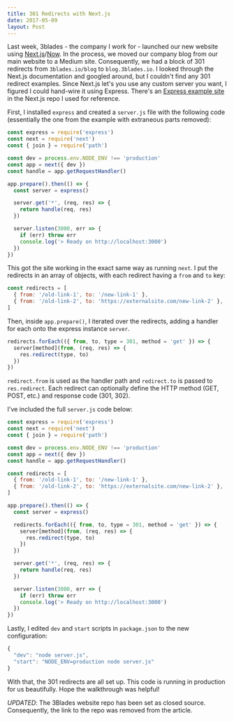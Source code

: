 ```yaml
---
title: 301 Redirects with Next.js
date: 2017-05-09
layout: Post
---
```


Last week, 3blades - the company I work for - launched our new website using [Next.js](https://github.com/zeit/next.js)/[Now](https://github.com/zeit/now-cli). In the process, we moved our company blog from our main website to a Medium site. Consequently, we had a block of 301 redirects from `3blades.io/blog` to `blog.3blades.io`. I looked through the Next.js documentation and googled around, but I couldn't find any 301 redirect examples. Since Next.js let's you use any custom server you want, I figured I could hand-wire it using Express. There's an [Express example site](https://github.com/zeit/next.js/tree/master/examples/custom-server-express) in the Next.js repo I used for reference.

First, I installed `express` and created a `server.js` file with the following code (essentially the one from the example with extraneous parts removed):

```javascript
const express = require('express')
const next = require('next')
const { join } = require('path')

const dev = process.env.NODE_ENV !== 'production'
const app = next({ dev })
const handle = app.getRequestHandler()

app.prepare().then(() => {
  const server = express()

  server.get('*', (req, res) => {
    return handle(req, res)
  })

  server.listen(3000, err => {
    if (err) throw err
    console.log('> Ready on http://localhost:3000')
  })
})
```

This got the site working in the exact same way as running `next`. I put the redirects in an array of objects, with each redirect having a `from` and `to` key:

```javascript
const redirects = [
  { from: '/old-link-1', to: '/new-link-1' },
  { from: '/old-link-2', to: 'https://externalsite.com/new-link-2' },
]
```

Then, inside `app.prepare()`, I iterated over the redirects, adding a handler for each onto the express instance `server`.

```javascript
redirects.forEach(({ from, to, type = 301, method = 'get' }) => {
  server[method](from, (req, res) => {
    res.redirect(type, to)
  })
})
```

`redirect.from` is used as the handler path and `redirect.to` is passed to `res.redirect`. Each redirect can optionally define the HTTP method (GET, POST, etc.) and response code (301, 302).

I've included the full `server.js` code below:

```javascript
const express = require('express')
const next = require('next')
const { join } = require('path')

const dev = process.env.NODE_ENV !== 'production'
const app = next({ dev })
const handle = app.getRequestHandler()

const redirects = [
  { from: '/old-link-1', to: '/new-link-1' },
  { from: '/old-link-2', to: 'https://externalsite.com/new-link-2' },
]

app.prepare().then(() => {
  const server = express()

  redirects.forEach(({ from, to, type = 301, method = 'get' }) => {
    server[method](from, (req, res) => {
      res.redirect(type, to)
    })
  })

  server.get('*', (req, res) => {
    return handle(req, res)
  })

  server.listen(3000, err => {
    if (err) throw err
    console.log('> Ready on http://localhost:3000')
  })
})
```

Lastly, I edited `dev` and `start` scripts in `package.json` to the new configuration:

```javascript
{
  "dev": "node server.js",
  "start": "NODE_ENV=production node server.js"
}
```

With that, the 301 redirects are all set up. This code is running in production for us beautifully. Hope the walkthrough was helpful!

*UPDATED*: The 3Blades website repo has been set as closed source. Consequently, the link to the repo was removed from the article.
